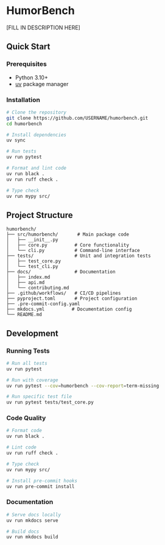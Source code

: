 # HumorBench

[FILL IN DESCRIPTION HERE]

## Quick Start

### Prerequisites

- Python 3.10+
- [uv](https://docs.astral.sh/uv/) package manager

### Installation

```bash
# Clone the repository
git clone https://github.com/USERNAME/humorbench.git
cd humorbench

# Install dependencies
uv sync

# Run tests
uv run pytest

# Format and lint code
uv run black .
uv run ruff check .

# Type check
uv run mypy src/
```

## Project Structure

```
humorbench/
├── src/humorbench/       # Main package code
│   ├── __init__.py
│   ├── core.py          # Core functionality
│   └── cli.py           # Command-line interface
├── tests/               # Unit and integration tests
│   ├── test_core.py
│   └── test_cli.py
├── docs/                # Documentation
│   ├── index.md
│   ├── api.md
│   └── contributing.md
├── .github/workflows/   # CI/CD pipelines
├── pyproject.toml       # Project configuration
├── .pre-commit-config.yaml
├── mkdocs.yml          # Documentation config
└── README.md
```

## Development

### Running Tests

```bash
# Run all tests
uv run pytest

# Run with coverage
uv run pytest --cov=humorbench --cov-report=term-missing

# Run specific test file
uv run pytest tests/test_core.py
```

### Code Quality

```bash
# Format code
uv run black .

# Lint code
uv run ruff check .

# Type check
uv run mypy src/

# Install pre-commit hooks
uv run pre-commit install
```

### Documentation

```bash
# Serve docs locally
uv run mkdocs serve

# Build docs
uv run mkdocs build
```
